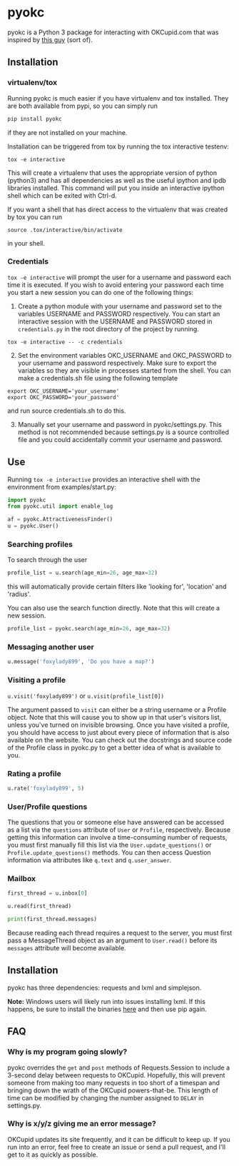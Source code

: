 <h1>pyokc</h1>

pyokc is a Python 3 package for interacting with OKCupid.com that
was inspired by
<a href="http://www.wired.com/wiredscience/2014/01/how-to-hack-okcupid/">this guy</a>
(sort of).

<h2>Installation</h2>

<h3>virtualenv/tox</h3>

Running pyokc is much easier if you have virtualenv and tox installed. They are both available from pypi, so you can simply run

```bash
pip install pyokc
```

if they are not installed on your machine.

Installation can be triggered from tox by running the tox interactive testenv:

```shell
tox -e interactive
```

This will create a virtualenv that uses the appropriate version of python (python3) and has all dependencies as well as the useful ipython and ipdb libraries installed. This command will put you inside an interactive ipython shell which can be exited with Ctrl-d.

If you want a shell that has direct access to the virtualenv that was created by tox you can run

```shell
source .tox/interactive/bin/activate
```
in your shell.

<h3>Credentials</h3>

`tox -e interactive` will prompt the user for a username and password each time it is executed. If you wish to avoid entering your password each time you start a new session you can do one of the following things:

1. Create a python module with your username and password set to the variables USERNAME and PASSWORD respectively. You can start an interactive session with the USERNAME and PASSWORD stored in `credentials.py` in the root directory of the project by running.

```shell
tox -e interactive -- -c credentials
```

2. Set the environment variables OKC_USERNAME and OKC_PASSWORD to your username and password respectively. Make sure to export the variables so they are visible in processes started from the shell. You can make a credentials.sh file using the following template

```shell
export OKC_USERNAME='your_username'
export OKC_PASSWORD='your_password'
```

and run source credentials.sh to do this.

3. Manually set your username and password in pyokc/settings.py. This method is not recommended because settings.py is a source controlled file and you could accidentally commit your username and password.

<h2>Use</h2>

Running `tox -e interactive` provides an interactive shell with the environment from examples/start.py:

```python
import pyokc
from pyokc.util import enable_log

af = pyokc.AttractivenessFinder()
u = pyokc.User()
```

<h3>Searching profiles</h3>

To search through the user
```python
profile_list = u.search(age_min=26, age_max=32)
```

this will automatically provide certain filters like 'looking for', 'location' and 'radius'.

You can also use the search function directly. Note that this will create a new session.

```python
profile_list = pyokc.search(age_min=26, age_max=32)
```

<h3>Messaging another user</h3>

```python
u.message('foxylady899', 'Do you have a map?')
```

<h3>Visiting a profile</h3>

`u.visit('foxylady899')` or `u.visit(profile_list[0])`

The argument passed to `visit` can either be a string username or a Profile
object. Note that this will cause you to show up in that user's visitors list,
unless you've turned on invisible browsing. Once you have visited a profile, you
should have access to just about every piece of information that is also
available on the website. You can check out the docstrings and source code of
the Profile class in pyokc.py to get a better idea of what is available to you.

<h3>Rating a profile</h3>

```python
u.rate('foxylady899', 5)
```
<h3>User/Profile questions</h3>

The questions that you or someone else have answered can be accessed as a
list via the `questions` attribute of `User` or `Profile`, respectively.
Because getting this information can involve a time-consuming number of
requests, you must first manually fill this list via the
`User.update_questions()` or `Profile.update_questions()` methods. You
can then access Question information via attributes like `q.text` and
`q.user_answer`.

<h3>Mailbox</h3>

```python
first_thread = u.inbox[0]

u.read(first_thread)

print(first_thread.messages)
```

Because reading each thread requires a request to the server, you must
first pass a MessageThread object as an argument to `User.read()` before
its `messages` attribute will become available.

<h2>Installation</h2>


pyokc has three dependencies: requests and lxml and simplejson.

<b>Note:</b> Windows users will likely run into issues installing lxml. If
this happens, be sure to install the binaries
<a href="http://www.lfd.uci.edu/~gohlke/pythonlibs/#lxml">here</a> and then use
pip again.

<h2>FAQ</h2>

<h3>Why is my program going slowly?</h3>

pyokc overrides the `get` and `post` methods of Requests.Session to include a
3-second delay between requests to OKCupid. Hopefully, this will prevent
someone from making too many requests in too short of a timespan and bringing
down the wrath of the OKCupid powers-that-be. This length of time can be
modified by changing the number assigned to `DELAY` in settings.py.

<h3>Why is x/y/z giving me an error message?</h3>

OKCupid updates its site frequently, and it can be difficult to keep up. If you run into an error, feel free to create an issue or send a pull request, and I'll get to it as quickly as possible.
